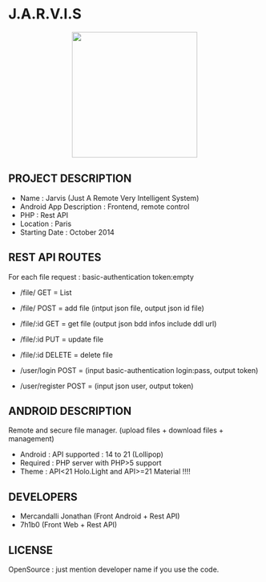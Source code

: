 J.A.R.V.I.S
=====================

<p align="center">
<img src="https://raw.github.com/Mercandj/Jarvis/master/screenshot/1.png" width="250" />
</p>

## PROJECT DESCRIPTION

* Name : Jarvis (Just A Remote Very Intelligent System)
* Android App Description : Frontend, remote control
* PHP : Rest API
* Location : Paris
* Starting Date : October 2014


## REST API ROUTES

For each file request : basic-authentication token:empty

* /file/            GET 	= List
* /file/            POST 	= add file (intput json file, output json id file)
* /file/:id         GET 	= get file (output json bdd infos include ddl url)
* /file/:id         PUT 	= update file
* /file/:id         DELETE 	= delete file

* /user/login       POST 	= (input basic-authentication login:pass, output token)
* /user/register    POST 	= (input json user, output token)


## ANDROID DESCRIPTION

Remote and secure file manager. (upload files + download files + management)

* Android : API supported : 14 to 21 (Lollipop)
* Required : PHP server with PHP>5 support
* Theme : API<21 Holo.Light and API>=21 Material !!!!


## DEVELOPERS

* Mercandalli Jonathan (Front Android + Rest API)
* 7h1b0 (Front Web + Rest API)


## LICENSE

OpenSource : just mention developer name if you use the code.